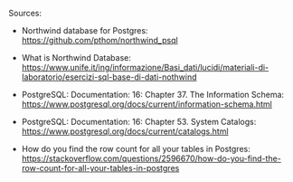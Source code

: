  Sources:

- Northwind database for Postgres:
https://github.com/pthom/northwind_psql
    
- What is Northwind Database:
https://www.unife.it/ing/informazione/Basi_dati/lucidi/materiali-di-laboratorio/esercizi-sql-base-di-dati-nothwind
    
- PostgreSQL: Documentation: 16: Chapter 37. The Information Schema:
https://www.postgresql.org/docs/current/information-schema.html
    
- PostgreSQL: Documentation: 16: Chapter 53. System Catalogs:
https://www.postgresql.org/docs/current/catalogs.html
    
- How do you find the row count for all your tables in Postgres:
https://stackoverflow.com/questions/2596670/how-do-you-find-the-row-count-for-all-your-tables-in-postgres

